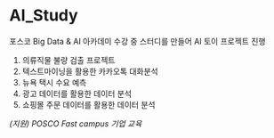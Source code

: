 # AI_Study
 
포스코 Big Data & AI 아카데미 수강 중 스터디를 만들어 AI 토이 프로젝트 진행

1. 의류직물 불량 검출 프로젝트
2. 텍스트마이닝을 활용한 카카오톡 대화분석
3. 뉴욕 택시 수요 예측
4. 광고 데이터를 활용한 데이터 분석
5. 쇼핑몰 주문 데이터를 활용한 데이터 분석

*(지원) POSCO Fast campus 기업 교육*
